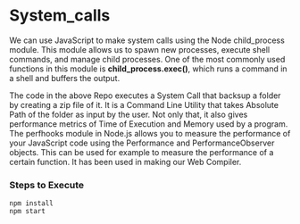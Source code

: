 # System_calls

We can use JavaScript to make system calls using the Node child_process module. This module allows us to spawn new processes, execute shell commands, and manage child processes. One of the most commonly used functions in this module is <b>child_process.exec()</b>, which runs a command in a shell and buffers the output.

The code in the above Repo executes a System Call that backsup a folder by creating a zip file of it. It is a Command Line Utility that takes Absolute Path of the folder as input by the user.
Not only that, it also gives performance metrics of Time of Execution and Memory used by a program. The perfhooks module in Node.js allows you to measure the performance of your JavaScript code using the Performance and PerformanceObserver objects. This can be used for example to measure the performance of a certain function. It has been used in making our Web Compiler.
### Steps to Execute
```
npm install
npm start
```